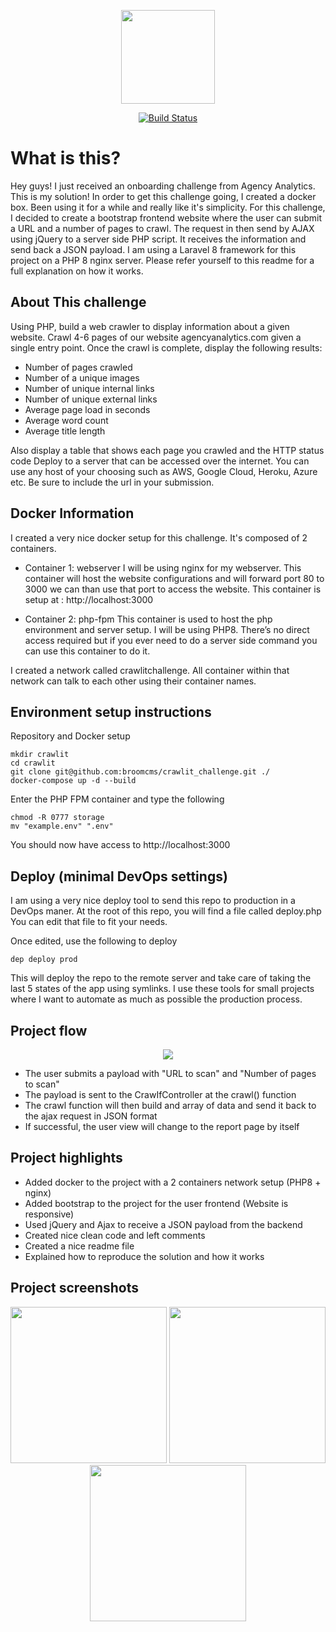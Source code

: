 <p align="center"><a href="https://agencyanalytics.com/" target="_blank"><img src="https://yt3.ggpht.com/pSA2H36bm63MQA24wuZBx_JMj0vZgKzpvjsx6WS8NSwqNT1kLamMW1XoM4BOMpz5-Faiy8pPTQ=s900-c-k-c0x00ffffff-no-rj" height="150"></a></p>

<p align="center">
<a href="https://travis-ci.org/laravel/framework"><img src="https://travis-ci.org/laravel/framework.svg" alt="Build Status"></a>
</p>

# What is this?
Hey guys! I just received an onboarding challenge from Agency Analytics. This is my solution! In order to get this challenge going, I created a docker box. Been using it for a while and really like it's simplicity. For this challenge, I decided to create a bootstrap frontend website where the user can submit a URL and a number of pages to crawl. The request in then send by AJAX using jQuery to a server side PHP script. It receives the information and send back a JSON payload. I am using a Laravel 8 framework for this project on a PHP 8 nginx server. Please refer yourself to this readme for a full explanation on how it works.
## About This challenge

Using PHP, build a web crawler to display information about a given website.
Crawl 4-6 pages of our website agencyanalytics.com given a single entry point. Once
the crawl is complete, display the following results:

 - Number of pages crawled
 - Number of a unique images
 - Number of unique internal links
 - Number of unique external links
 - Average page load in seconds
 - Average word count
 - Average title length

Also display a table that shows each page you crawled and the HTTP status code
Deploy to a server that can be accessed over the internet. You can use any host of
your choosing such as AWS, Google Cloud, Heroku, Azure etc. Be sure to include the
url in your submission.

## Docker Information

I created a very nice docker setup for this challenge. It's composed of 2 containers.

 - Container 1: webserver I will be using nginx for my webserver. This container will host the website configurations and will forward port 80 to 3000 we can than use that port to access the website. This container is setup at : http://localhost:3000

 - Container 2: php-fpm This container is used to host the php environment and server setup. I will be using PHP8. There’s no direct access required but if you ever need to do a server side command you can use this container to do it.

I created a network called crawlitchallenge. All container within that network can talk to each other using their container names.

## Environment setup instructions

Repository and Docker setup

    mkdir crawlit
    cd crawlit
    git clone git@github.com:broomcms/crawlit_challenge.git ./
    docker-compose up -d --build

Enter the PHP FPM container and type the following

    chmod -R 0777 storage
    mv "example.env" ".env"

You should now have access to http://localhost:3000

## Deploy (minimal DevOps settings)

I am using a very nice deploy tool to send this repo to production in a DevOps maner.
At the root of this repo, you will find a file called deploy.php You can edit that file to fit your needs.

Once edited, use the following to deploy

    dep deploy prod
    
This will deploy the repo to the remote server and take care of taking the last 5 states of the app using symlinks. I use these tools for small projects where I want to automate as much as possible the production process.

## Project flow

<p align="center">
<img src="https://user-images.githubusercontent.com/63425041/150263488-72e551b7-e860-499b-b484-3742ca4b0a30.png">
</p>

 - The user submits a payload with "URL to scan" and "Number of pages to scan"
 - The payload is sent to the CrawIfController at the crawl() function
 - The crawl function will then build and array of data and send it back to the ajax request in JSON format
 - If successful, the user view will change to the report page by itself

 ## Project highlights

 - Added docker to the project with a 2 containers network setup (PHP8 + nginx)
 - Added bootstrap to the project for the user frontend (Website is responsive)
 - Used jQuery and Ajax to receive a JSON payload from the backend
 - Created nice clean code and left comments
 - Created a nice readme file
 - Explained how to reproduce the solution and how it works

## Project screenshots

<p align="center">
<a href="https://user-images.githubusercontent.com/63425041/150263692-69c324b0-5765-4690-97a9-d1f25db1d0f4.png" target="_blank"><img src="https://user-images.githubusercontent.com/63425041/150263692-69c324b0-5765-4690-97a9-d1f25db1d0f4.png" height="250"></a> <a href="https://user-images.githubusercontent.com/63425041/150263762-3bb1eb62-0773-40ef-b040-4eb49cd91f88.png" target="_blank"><img src="https://user-images.githubusercontent.com/63425041/150263762-3bb1eb62-0773-40ef-b040-4eb49cd91f88.png" height="250"></a> <a href="https://user-images.githubusercontent.com/63425041/150263816-0bb1d9ef-f0bd-4206-acf0-08eba8f89329.png" target="_blank"><img src="https://user-images.githubusercontent.com/63425041/150263816-0bb1d9ef-f0bd-4206-acf0-08eba8f89329.png" height="250"></a>
</p>
